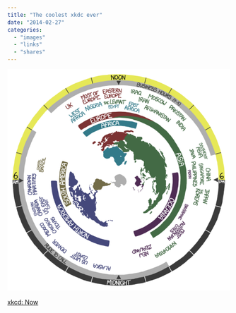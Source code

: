 ```yaml
---
title: "The coolest xkdc ever"
date: "2014-02-27"
categories: 
  - "images"
  - "links"
  - "shares"
---
```


![](images/tumblr_n1nf59iUiR1qz4vrlo1_1280.png)

[xkcd: Now](http://xkcd.com/1335/)
